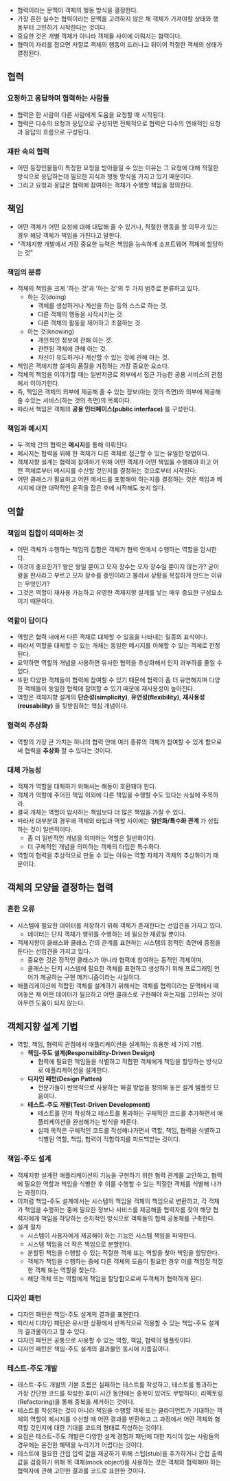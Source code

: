 - 협력이라는 문맥이 객체의 행동 방식을 결정한다.
- 가장 흔한 실수는 협력이라는 문맥을 고려하지 않은 채 객체가 가져야할 상태와 행동부터 고민하기 시작한다는 것이다.
- 중요한 것은 개별 객체가 아니라 객체들 사이에 이뤄지는 협력이다.
- 협력이 자리를 잡으면 저절로 객체의 행동이 드러나고 뒤이어 적절한 객체의 상태가 결정된다.

## 협력

### 요청하고 응답하며 협력하는 사람들

- 협력은 한 사람이 다른 사람에게 도움을 요청할 때 시작된다.
- 협력은 다수의 요청과 응답으로 구성되면 전체적으로 협력은 다수의 연쇄적인 요청과 응답의 흐름으로 구성된다.

### 재판 속의 협력

- 어떤 등장인물들이 특정한 요청을 받아들일 수 있는 이유는 그 요청에 대해 적절한 방식으로 응답하는데 필요한 지식과 행동 방식을 가지고 있기 때문이다.
- 그리고 요청과 응답은 협력에 참여하는 객체가 수행할 책임을 정의한다.

## 책임

- 어떤 객체가 어떤 요청에 대해 대답해 줄 수 있거나, 적절한 행동을 할 의무가 있는 경우 해당 객체가 책임을 가진다고 말한다.
- "객체지향 개발에서 가장 중요한 능력은 책임을 능숙하게 소프트웨어 객체에 할당하는 것"

### 책임의 분류

- 객체의 책임을 크게 '하는 것'과 '아는 것'의 두 가지 범주로 분류하고 있다.
  - 하는 것(doing)
    - 객체를 생성하거나 계산을 하는 등의 스스로 하는 것.
    - 다른 객체의 행동을 시작시키는 것.
    - 다른 객체의 활동을 제어하고 조절하는 것.
  - 아는 것(knowing)
    - 개인적인 정보에 관해 아는 것.
    - 관련된 객체에 관해 아는 것.
    - 자신이 유도하거나 계산할 수 있는 것에 관해 아는 것.
- 책임은 객체지향 설계의 품질을 겨정하는 가장 중요한 요소다.
- 객체의 책임을 이야기할 때는 일반저긍로 외부에서 접근 가능한 공용 서비스의 관점에서 이야기한다.
- 즉, 책임은 객체의 외부에 제공해 줄 수 있는 정보(아는 것의 측면)와 외부에 제공해 줄 수있는 서비스(하는 것의 측면)의 목록이다.
- 따라서 책임은 객체의 **공용 인터페이스(public interface)** 를 구성한다.

### 책임과 메시지

- 두 객체 간의 협력은 **메시지**를 통해 이뤄진다.
- 메시지는 협력을 위해 한 객체가 다른 객체로 접근할 수 있는 유일한 방법이다.
- 객체지향 설계는 협력에 참여하기 위해 어떤 객체가 어떤 책임을 수행해야 하고 어떤 객체로부터 메시지를 수신할 것인지를 결정하는 것으로부터 시작된다.
- 어떤 클래스가 필요하고 어떤 메서드를 포함해야 하는지를 결정하는 것은 책임과 메시지에 대한 대략적인 윤곽을 잡은 후에 시작해도 늦지 않다.

## 역할

### 책임의 집합이 의미하는 것

- 어떤 객체가 수행하는 책임의 집합은 객체가 협력 안에서 수행하는 역할을 암시한다.
- 이것이 중요한가? 왕은 왕일 뿐이고 모자 장수는 모자 장수일 뿐이지 않는가? 굳이 왕을 판사라고 부르고 모자 장수를 증인이라고 불러서 상황을 복잡하게 만드는 이유는 무엇인가?
- 그것은 역할이 재사용 가능하고 유영한 객체지향 설계를 낳는 매우 중요한 구성요소이기 때문이다.

### 역할이 답이다

- 역할은 협력 내에서 다른 객체로 대체할 수 있음을 나타내는 일종의 표식이다.
- 따라서 역할을 대체할 수 있는 개체는 동일한 메시지를 이해할 수 있는 객체로 한정된다.
- 요약하면 역할의 개념을 사용하면 유사한 협력을 추상화해서 인지 과부하를 줄일 수 있다.
- 또한 다양한 객체들이 협력에 참여할 수 있기 때문에 협력이 좀 더 유연해지며 다양한 객체들이 동일한 협력에 참여할 수 있기 때문에 재사용성이 높아진다.
- 역할은 객체지향 설계의 **단순성(simplicity)**, **유연성(flexibility)**, **재사용성(reusability)** 을 뒷받침하는 핵심 개념이다.

### 협력의 추상화

- 역할의 가장 큰 가치는 하나의 협력 안에 여러 종류의 객체가 참여할 수 있게 함으로써 협력을 **추상화** 할 수 있다는 것이다.

### 대체 가능성

- 객체가 역할을 대체하기 위해서는 해동이 호환돼야 한다.
- 객체가 역할에 주어진 책임 이외에 다른 책임을 수행할 수도 있다는 사실에 주목하라.
- 결국 개체는 역할이 암시하는 책임보다 더 많은 책임을 가질 수 있다.
- 따라서 대부분의 경우에 객체의 타입과 역할 사이에는 **일반화/특수화 관계** 가 성립하는 것이 일번적이다.
  - 좀 더 일반적인 개념을 의미하는 역할은 일반화이다.
  - 더 구체적인 개념을 의미하는 객체의 타입은 특수화다.
- 역할이 협력을 추상적으로 만들 수 있는 이유는 역할 자체가 객체의 추상화이기 때문이다.

## 객체의 모양을 결정하는 협력

### 흔한 오류

- 시스템에 필요한 데이터를 저장하기 위해 객체가 존재한다는 선입견을 가지고 있다.
  - 데이터는 단지 객체가 행위를 수행하는 데 필요한 재료일 뿐이다.
- 객체지향이 클래스와 클래스 간의 관계를 표현하는 시스템의 정적인 측면에 중점을 둔다는 선입견을 가지고 있다.
  - 중요한 것은 정적인 클래스가 아니라 협력에 참여하는 동적인 객체이며,
  - 클래스는 단지 시스템에 필요한 객체를 표현하고 생성하기 위해 프로그래밍 언어가 제공하는 구현 메커니즘이라는 사실이다.
- 애플리케이션에 적합한 객체를 설계하기 위해서는 객체를 협력이라는 문맥에서 떼어놓은 채 어떤 데이터가 필요하고 어떤 클래스로 구현해야 하는지를 고민하는 것이 아무런 도움이 되지 않는다.

## 객체지향 설계 기법

- 역할, 책임, 협력의 관점에서 애플리케이션을 설계하는 유용한 세 가지 기법.
  - **책임-주도 설계(Responsibility-Driven Design)**
    - 협력에 필요한 책임들을 식별하고 적합한 객체에게 책임을 할당하는 방식으로 애플리케이션을 설계한다.
  - **디자인 패턴(Design Patten)**
    - 전문가들이 반복적으로 사용하는 해결 방법을 정의해 놓은 설계 템플릿 모음이다.
  - **테스트-주도 개발(Test-Driven Development)**
    - 테스트를 먼저 작성하고 테스트를 통과하는 구체적인 코드를 추가하면서 애플리케이션을 완성해가는 방식을 따른다.
    - 실제 목적은 구체적인 코드를 작성해나가면서 역할, 책임, 협력을 식별하고 식별된 역할, 책임, 협력이 적합하지를 피드백받는 것이다.

### 책임-주도 설계

- 객체지향 설계란 애플리케이션의 기능을 구현하기 위한 협력 관계를 고안하고, 협력에 필요한 역할과 책임을 식별한 후 이를 수행할 수 있는 적절한 객체를 식별해 나가는 과정이다.
- 이처럼 책임-주도 설계에서는 시스템의 책임을 객체의 책임으로 변환하고, 각 객체가 책임을 수행하는 중에 필요한 정보나 서비스를 제공해줄 협력자를 찾아 해당 협력자에게 책임을 하당하는 순차적인 방식으로 객체들의 협력 공동체를 구축한다.
- 설계 절차
  - 시스템이 사용자에게 제공해야 하는 기능인 시스템 책임을 파악한다.
  - 시스템 책임을 더 작은 책임으로 분할한다.
  - 분할된 책임을 수행할 수 있는 적절한 객체 또는 역할을 찾아 책임을 할당한다.
  - 객체가 책임을 수행하는 중에 다른 객체의 도움이 필요한 경우 이를 책임질 적절한 객체 또는 역할을 찾는다.
  - 해당 객체 또는 역할에게 책임을 할당함으로써 두객체가 협력하게 된다.

### 디자인 패턴

- 디자인 패턴은 책임-주도 설계의 결과를 표현한다.
- 따라서 디자인 패턴은 유사한 상황에서 반복적으로 적용할 수 있는 책임-주도 설계의 결과물이라고 할 수 있다.
- 디자인 패턴은 공통으로 사용할 수 있는 역할, 책임, 협력의 템플릿이다.
- 디자인 패턴은 책임-주도 설계의 결과물인 동시에 지름길이다.

### 테스트-주도 개발

- 테스트-주도 개발의 기본 흐름은 실패하는 테스트를 작성하고, 테스트를 통과하는 가장 간단한 코드를 작성한 후(이 시간 동안에는 중복이 있어도 무방하다), 리팩토링(Refactoring)을 통해 중복을 제거하는 것이다.
- 테스트를 작성하는 것이 아니라 책임을 수행할 객체 또는 클라이언트가 기대하는 객체의 역할이 메시지를 수신할 때 어떤 결과를 반환하고 그 과정에서 어떤 객체와 협력할 것인지에 대한 기대를 코드의 형태로 작성하는 것이다.
- 요점은 테스트-주도 개발은 다양한 설계 경험과 패턴에 대한 지식이 없는 사람들의 경우에는 온전한 혜택을 누리기가 어렵다는 것이다.
- 테스트에 필요한 간접 입력 값을 제공하기 위해 스텁(stub)을 추가하거나 간접 출력 값을 검증하기 위해 목 객체(mock object)를 사용하는 것은 객체와 협력해야 하는 협력자에 관해 고민한 결과를 코드로 표현한 것이다.
